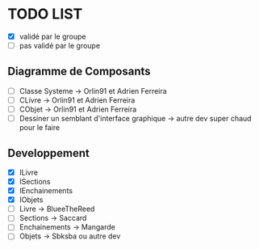 TODO LIST
=========

- [x] validé par le groupe 
- [ ] pas validé par le groupe 

Diagramme de Composants
-----------------------

- [ ] Classe Systeme -> Orlin91 et Adrien Ferreira
- [ ] CLivre -> Orlin91 et Adrien Ferreira
- [ ] CObjet -> Orlin91 et Adrien Ferreira
- [ ] Dessiner un semblant d'interface graphique -> autre dev super chaud pour le faire

Developpement
-------------

- [x] ILivre
- [x] ISections
- [x] IEnchainements
- [x] IObjets
- [ ] Livre -> BlueeTheReed
- [ ] Sections -> Saccard
- [ ] Enchainements -> Mangarde
- [ ] Objets -> Sbksba ou autre dev
